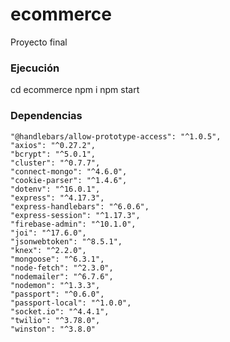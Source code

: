 # ecommerce
Proyecto final

### Ejecución
cd ecommerce
npm i
npm start

### Dependencias
    "@handlebars/allow-prototype-access": "^1.0.5",
    "axios": "^0.27.2",
    "bcrypt": "^5.0.1",
    "cluster": "^0.7.7",
    "connect-mongo": "^4.6.0",
    "cookie-parser": "^1.4.6",
    "dotenv": "^16.0.1",
    "express": "^4.17.3",
    "express-handlebars": "^6.0.6",
    "express-session": "^1.17.3",
    "firebase-admin": "^10.1.0",
    "joi": "^17.6.0",
    "jsonwebtoken": "^8.5.1",
    "knex": "^2.2.0",
    "mongoose": "^6.3.1",
    "node-fetch": "^2.3.0",
    "nodemailer": "^6.7.6",
    "nodemon": "^1.3.3",
    "passport": "^0.6.0",
    "passport-local": "^1.0.0",
    "socket.io": "^4.4.1",
    "twilio": "^3.78.0",
    "winston": "^3.8.0"

